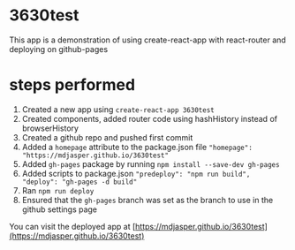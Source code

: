# 3630test

This app is a demonstration of using create-react-app with react-router and deploying on github-pages

# steps performed

1. Created a new app using `create-react-app 3630test`
2. Created components, added router code using hashHistory instead of browserHistory
3. Created a github repo and pushed first commit
4. Added a `homepage` attribute to the package.json file `"homepage": "https://mdjasper.github.io/3630test"`
5. Added `gh-pages` package by running `npm install --save-dev gh-pages`
6. Added scripts to package.json `"predeploy": "npm run build", "deploy": "gh-pages -d build"`
7. Ran `npm run deploy`
8. Ensured that the `gh-pages` branch was set as the branch to use in the github settings page

You can visit the deployed app at [https://mdjasper.github.io/3630test](https://mdjasper.github.io/3630test)